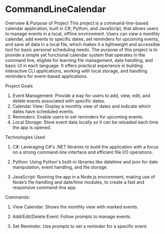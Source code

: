 # CommandLineCalendar

  Overview & Purpose of Project
This project is a command-line-based calendar application, built in C#, Python, and JavaScript, that allows users to manage events in a local, offline environment. Users can view a monthly calendar, add events to specific dates, set reminders for upcoming events, and save all data in a local file, which makes it a lightweight and accessible tool for basic personal scheduling needs. The purpose of this project is to provide a simple yet functional calendar system that operates in the command line, eligible for learning file management, date handling, and basic UI in each language. It offers practical experience in building interactive CLI applications, working with local storage, and handling reminders for event-based applications.
  
  Project Goals
1.	Event Management: Provide a way for users to add, view, edit, and delete events associated with specific dates.
2.	Calendar View: Display a monthly view of dates and indicate which dates have scheduled events.
3.	Reminders: Enable users to set reminders for upcoming events.
4.	Local Storage: Store event data locally so it can be reloaded each time the app is opened.

Technologies Used

1.	C#: Leveraging C#'s .NET libraries to build the application with a focus on a strong command-line interface and efficient file I/O operations.

2. Python: Using Python's built-in libraries like datetime and json for date manipulation, event handling, and file storage.

3.	JavaScript: Running the app in a Node.js environment, making use of Node’s file handling and date/time modules, to create a fast and responsive command-line app.

Commands:

1.	View Calendar: Shows the monthly view with marked events.

2.	Add/Edit/Delete Event: Follow prompts to manage events.

3.	Set Reminder: Use prompts to set a reminder for a specific event.
